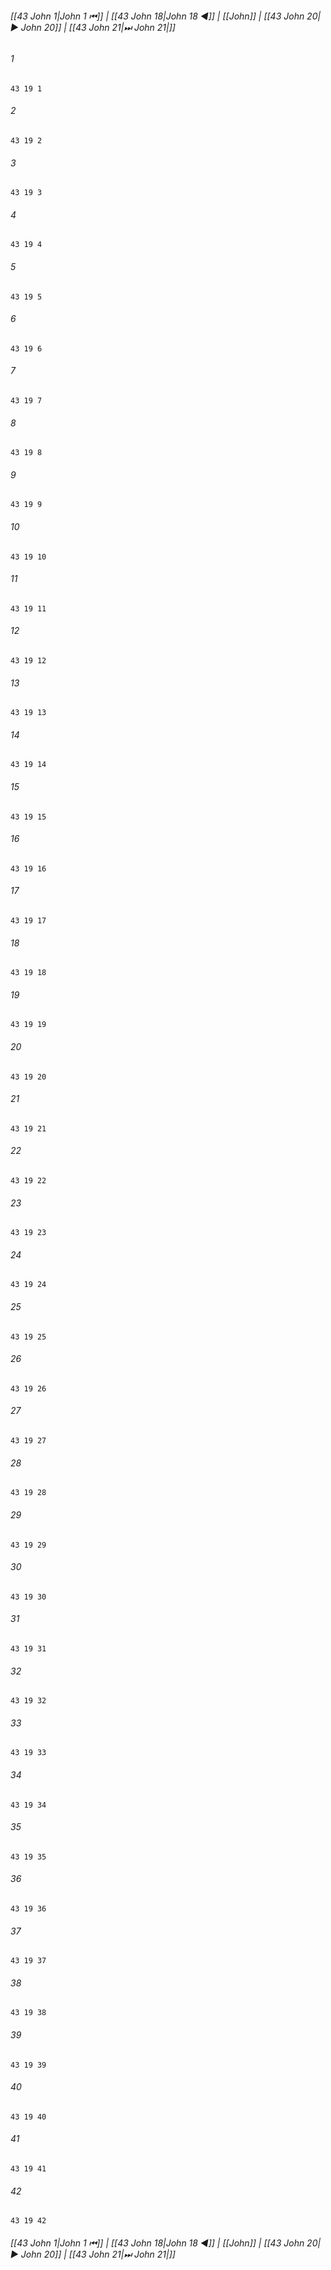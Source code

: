 
###### [[43 John 1|John 1 ⏮]] | [[43 John 18|John 18 ◀]] | [[John]] | [[43 John 20|▶ John 20]] | [[43 John 21|⏭ John 21|]]

###### 1
``` verse
43 19 1 
```
###### 2
``` verse
43 19 2 
```
###### 3
``` verse
43 19 3 
```
###### 4
``` verse
43 19 4 
```
###### 5
``` verse
43 19 5 
```
###### 6
``` verse
43 19 6 
```
###### 7
``` verse
43 19 7 
```
###### 8
``` verse
43 19 8 
```
###### 9
``` verse
43 19 9 
```
###### 10
``` verse
43 19 10 
```
###### 11
``` verse
43 19 11 
```
###### 12
``` verse
43 19 12 
```
###### 13
``` verse
43 19 13 
```
###### 14
``` verse
43 19 14 
```
###### 15
``` verse
43 19 15 
```
###### 16
``` verse
43 19 16 
```
###### 17
``` verse
43 19 17 
```
###### 18
``` verse
43 19 18 
```
###### 19
``` verse
43 19 19 
```
###### 20
``` verse
43 19 20 
```
###### 21
``` verse
43 19 21 
```
###### 22
``` verse
43 19 22 
```
###### 23
``` verse
43 19 23 
```
###### 24
``` verse
43 19 24 
```
###### 25
``` verse
43 19 25 
```
###### 26
``` verse
43 19 26 
```
###### 27
``` verse
43 19 27 
```
###### 28
``` verse
43 19 28 
```
###### 29
``` verse
43 19 29 
```
###### 30
``` verse
43 19 30 
```
###### 31
``` verse
43 19 31 
```
###### 32
``` verse
43 19 32 
```
###### 33
``` verse
43 19 33 
```
###### 34
``` verse
43 19 34 
```
###### 35
``` verse
43 19 35 
```
###### 36
``` verse
43 19 36 
```
###### 37
``` verse
43 19 37 
```
###### 38
``` verse
43 19 38 
```
###### 39
``` verse
43 19 39 
```
###### 40
``` verse
43 19 40 
```
###### 41
``` verse
43 19 41 
```
###### 42
``` verse
43 19 42 
```

###### [[43 John 1|John 1 ⏮]] | [[43 John 18|John 18 ◀]] | [[John]] | [[43 John 20|▶ John 20]] | [[43 John 21|⏭ John 21|]]

